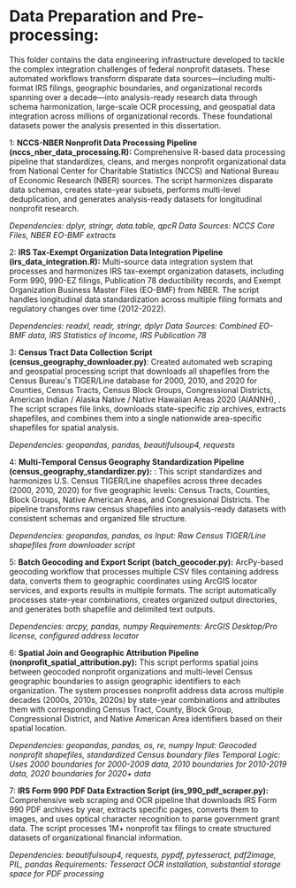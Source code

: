 # Data Preparation and Pre-processing:

This folder contains the data engineering infrastructure developed to tackle the complex integration challenges of federal nonprofit datasets. These automated workflows transform disparate data sources—including multi-format IRS filings, geographic boundaries, and organizational records spanning over a decade—into analysis-ready research data through schema harmonization, large-scale OCR processing, and geospatial data integration across millions of organizational records. These foundational datasets power the analysis presented in this dissertation.

1: **NCCS-NBER Nonprofit Data Processing Pipeline (nccs_nber_data_processing.R):** Comprehensive R-based data processing pipeline that standardizes, cleans, and merges nonprofit organizational data from National Center for Charitable Statistics (NCCS) and National Bureau of Economic Research (NBER) sources. The script harmonizes disparate data schemas, creates state-year subsets, performs multi-level deduplication, and generates analysis-ready datasets for longitudinal nonprofit research. 

*Dependencies: dplyr, stringr, data.table, qpcR
Data Sources: NCCS Core Files, NBER EO-BMF extracts*

2: **IRS Tax-Exempt Organization Data Integration Pipeline (irs_data_integration.R):** Multi-source data integration system that processes and harmonizes IRS tax-exempt organization datasets, including Form 990, 990-EZ filings, Publication 78 deductibility records, and Exempt Organization Business Master Files (EO-BMF) from NBER. The script handles longitudinal data standardization across multiple filing formats and regulatory changes over time (2012-2022). 

*Dependencies: readxl, readr, stringr, dplyr 
Data Sources: Combined EO-BMF data, IRS Statistics of Income, IRS Publication 78*

3: **Census Tract Data Collection Script (census_geography_downloader.py)**: Created automated web scraping and geospatial processing script that downloads all shapefiles from the Census Bureau's TIGER/Line database for 2000, 2010, and 2020 for Counties, Census Tracts, Census Block Groups, Congressional Districts, American Indian / Alaska Native / Native Hawaiian Areas 2020 (AIANNH), . The script scrapes file links, downloads state-specific zip archives, extracts shapefiles, and combines them into a single nationwide area-specific shapefiles for spatial analysis.
  
*Dependencies: geopandas, pandas, beautifulsoup4, requests*

4: **Multi-Temporal Census Geography Standardization Pipeline (census_geography_standardizer.py):** : This script standardizes and harmonizes U.S. Census TIGER/Line shapefiles across three decades (2000, 2010, 2020) for five geographic levels: Census Tracts, Counties, Block Groups, Native American Areas, and Congressional Districts. The pipeline transforms raw census shapefiles into analysis-ready datasets with consistent schemas and organized file structure.

*Dependencies: geopandas, pandas, os
Input: Raw Census TIGER/Line shapefiles from downloader script*


5: **Batch Geocoding and Export Script (batch_geocoder.py):** ArcPy-based geocoding workflow that processes multiple CSV files containing address data, converts them to geographic coordinates using ArcGIS locator services, and exports results in multiple formats. The script automatically processes state-year combinations, creates organized output directories, and generates both shapefile and delimited text outputs. 

*Dependencies: arcpy, pandas, numpy
Requirements: ArcGIS Desktop/Pro license, configured address locator*

6: **Spatial Join and Geographic Attribution Pipeline (nonprofit_spatial_attribution.py):** This script performs spatial joins between geocoded nonprofit organizations and multi-level Census geographic boundaries to assign geographic identifiers to each organization. The system processes nonprofit address data across multiple decades (2000s, 2010s, 2020s) by state-year combinations and attributes them with corresponding Census Tract, County, Block Group, Congressional District, and Native American Area identifiers based on their spatial location.

*Dependencies: geopandas, pandas, os, re, numpy
Input: Geocoded nonprofit shapefiles, standardized Census boundary files
Temporal Logic: Uses 2000 boundaries for 2000-2009 data, 2010 boundaries for 2010-2019 data, 2020 boundaries for 2020+ data*

7: **IRS Form 990 PDF Data Extraction Script (irs_990_pdf_scraper.py):** Comprehensive web scraping and OCR pipeline that downloads IRS Form 990 PDF archives by year, extracts specific pages, converts them to images, and uses optical character recognition to parse government grant data. The script processes 1M+ nonprofit tax filings to create structured datasets of organizational financial information.

*Dependencies: beautifulsoup4, requests, pypdf, pytesseract, pdf2image, PIL, pandas
Requirements: Tesseract OCR installation, substantial storage space for PDF processing*
